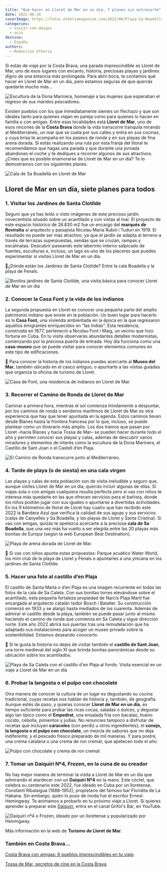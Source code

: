 ```yaml
---
title: "Qué hacer en Lloret de Mar en un día, 7 planes sin estresarte"
date: 2022-06-20
coverImage: https://fotos.etheriamagazine.com/2022/06/Playa-Sa-Boadella-lloret.jpg
categories: 
  - viajar-con-amigas
  - ocio
destino: 
  - España
authors: 
  - Redacción Etheria
---
```


Si estás de viaje por la Costa Brava, una parada imprescindible es Lloret de Mar, uno de esos lugares con encanto, historia, preciosas playas y jardines digno de una estancia más prolongada. Para abrir boca, te contamos qué hacer en Lloret de Mar en un día, pero estamos seguras de que querrás quedarte mucho más...

![Escultura de la Dona Marinera, homenaje a las mujeres que esperaban el regreso de sus maridos pescadores.](https://fotos.etheriamagazine.com/2022/06/lloret-Dona-Marinera.jpg "Escultura de la Dona Marinera, homenaje a las mujeres que esperaban el regreso de sus maridos pescadores. © OT Lloret de Mar")

Existen pueblos con los que inmediatamente sientes un flechazo y que son ideales tanto 
para quienes viajan en pareja como para quienes lo hacen en familia o con amigas. Entre 
esas localidades está **Lloret de Mar**, uno de esos rincones de la **Costa Brava** 
donde la vida transcurre tranquila mirando al Mediterráneo, un mar que se cuela por sus 
calles y entra en sus cocinas, y cuya brisa te acompaña en los paseos de ronda y en sus 
playas de fina arena dorada. Si estás realizando una ruta por esta franja del litoral te 
recomendamos que hagas una parada y que durante una jornada abandones el coche y te 
dediques a recorrer algunos de sus atractivos. ¿Crees que es posible enamorarse de 
Lloret de Mar en un día? Te lo demostramos con los siguientes planes. 

![Cala de Sa Boadella en Lloret de Mar](https://fotos.etheriamagazine.com/2022/06/Playa-Sa-Boadella-lloret.jpg "Cala de Sa Boadella. © OT Lloret de Mar.")

## Lloret de Mar en un día, siete planes para todos

### 1\. Visitar los Jardines de Santa Clotilde

Seguro que ya has leído o visto imágenes de este precioso jardín novecentista situado 
sobre un acantilado y con vistas al mar. El proyecto de este espacio histórico de 26.830 
m2 fue un encargo del **marqués de Roviralta** al arquitecto y paisajista Nicolau Maria 
Rubió i Tudurí en 1919. El resultado no puede ser más atractivo, ya que el jardín se 
adapta al terreno a través de terrazas superpuestas, sendas que se cruzan, rampas y 
escalinatas. Descubrir paseando este laberinto interno salpicado de fuentes, esculturas 
e, incluso, un lago es uno de los placeres que puedes experimentar si visitas Lloret de 
Mar en un día. 

📌¿Dónde están los Jardines de Santa Clotilde? Entre la cala Boadella y la playa de 
Fenals. 

![Bonitos jardines de Santa Clotilde, una visita básica para conocer Lloret de Mar en un día](https://fotos.etheriamagazine.com/2022/06/Jardines-Santa-Clotilde.jpg "Bonitos jardines de Santa Clotilde. © OT Lloret de Mar")

### 2\. Conocer la Casa Font y la vida de los indianos

La segunda propuesta en Lloret es conocer una pequeña parte del amplio patrimonio 
indiano que existe en la población. Un buen lugar para hacerlo es la **Casa Font,** una 
vivienda ambientada en la época en la que regresaron aquellos emigrantes enriquecidos en 
“las Indias”. Esta residencia, construida en 1877, perteneció a Nicolau Font i Maig, un 
vecino que hizo fortuna en Cuba. En tu visita observarás abundantes detalles 
modernistas, comenzando por la preciosa puerta de entrada. Hoy día funciona como una 
**casa-museo** que se puede visitar para conocer elementos comunes en este tipo de 
edificaciones. 

📌 Para conocer la historia de los indianos puedes acercarte al **Museo del Mar**, 
también ubicado en el casco antiguo, o apuntarte a las visitas guiadas que organiza la 
oficina de turismo de Lloret. 

![Casa de Font, una residencia de indianos en Lloret de Mar.](https://fotos.etheriamagazine.com/2022/06/lloret-mar-Can-Font.jpg "Casa de Font, una residencia de indianos de la localidad. © OT Lloret de Mar")

### 3\. Recorrer el Camino de Ronda de Lloret de Mar

Caminar a primera hora, mientras el sol comienza tímidamente a despuntar, por los 
caminos de ronda o senderos marítimos de Lloret de Mar es otra experiencia que hay que 
tener apuntada en la agenda. Estos caminos llevan desde Blanes hasta la frontera 
francesa por lo que, incluso, se puede plantear como un itinerario más amplio. Los dos 
tramos que pasan por Lloret –hacia Blanes y hacia Tossa de Mar– se pueden hacer durante 
todo el año y permiten conocer sus playas y calas, además de descubrir varios miradores 
y elementos de interés como la escultura de la Dona Marinera, el Castillo de Sant Joan o 
el Castell d’en Plaja. 

![El Camino de Ronda transcurre junto al Mediterráneo.](https://fotos.etheriamagazine.com/2022/06/lloret-mar-Camino-de-Ronda.jpg "El Camino de Ronda transcurre junto al Mediterráneo. © OT Lloret de Mar")

### 4\. Tarde de playa (o de siesta) en una cala virgen

Las playas y calas de esta población son de visita ineludible y seguro que, aunque 
visites Lloret de Mar en un día, querrás incluir algunas de ellas. Si viajas sola o con 
amigas cualquiera resulta perfecta pero si vas con niños te interesa más quedarte en las 
que ofrecen servicios para el bañista, donde los niños podrán jugar con sus iguales o 
apuntarse a divertidas actividades. En los 9 kilómetros de litoral de Lloret hay cuatro 
que han recibido este 2022 la Bandera Azul que verifica la calidad de sus aguas y sus 
servicios (calas de Canyelles y Sa Boadella, y las playas de Lloret y Santa Cristina). 
Si vas con amigas, quizás te apetezca acercarte a la preciosa **cala de Sa Boadella**, 
que una vez más ha vuelto a ser elegida entre las 20 playas más bonitas de Europa (según 
la web European Best Destination). 

![Playa de arena dorada de Lloret de Mar.](https://fotos.etheriamagazine.com/2022/06/Playa-Lloret-mar.jpg "Playa de arena dorada de Lloret de Mar.")

📌 Si vas con niños apunta estas propuestas: Parque acuático Water World, los mini club 
de la playa de Lloret y Fenals o apuntarles a una yincana en los jardines de Santa 
Clotilde. 

### 5\. Hacer una foto al castillo d’en Plaja

El castillo de Santa María o d’en Plaja es una imagen recurrente en todas las fotos de 
la cala de Sa Caleta. Con sus bonitas torres elevándose sobre el acantilado, esta 
pequeña fortaleza propiedad de Narcís Plaja Martí fue encargada al arquitecto catalán 
Isidor Bosch i Bataller. Su construcción comenzó en 1933 y se alargó hasta mediados de 
los cuarenta. Además de admirar el castillo desde la playa, también se puede pasar junto 
al mismo haciendo el camino de ronda que comienza en Sa Caleta y sigue dirección norte. 
Este año 2022 abrirá sus puertas tras una remodelación que ha adaptado sus instalaciones 
para acoger un museo privado sobre la sostenibilidad. Estamos deseando conocerlo. 

📌 Si te gusta la historia no dejes de visitar también el **castillo de Sant Joan**, una 
torre medieval del siglo XI que brinda bonitas panorámicas desde su ubicación sobre los 
acantilados. 

![Playa de Sa Caleta con el castillo d'en Plaja al fondo. Visita esencial en un viaje a Lloret de Mar en un día](https://fotos.etheriamagazine.com/2022/06/lloret-mar-Sa-Caleta.jpg "Playa de Sa Caleta con el castillo d'en Plaja al fondo. © OT Lloret de Mar")

### 6\. Probar la langosta o el pulpo con chocolate

Otra manera de conocer la cultura de un lugar es degustando su cocina tradicional, cuyas 
recetas nos hablan de historia y, también, de geografía. Aunque estés de paso, y quieras 
conocer **Lloret de Mar en un día**, es tiempo suficiente para probar las ricas cocas, 
saladas o dulces, y degustar algo tan típico como el **Empedrat**, una ensalada fría con 
bacalao, huevo cocido, cebolla, pimientos y judías. No renuncies tampoco a disfrutar de 
recetas que incluyan **caracoles** (con perdiz u otros ingredientes); el **conejo, la 
langosta o el pulpo con chocolate**, un mezcla de sabores que no deja indiferente; y el 
pescado fresco preparado de mil maneras. Y para postre, una crema catalana o una crema 
de ron cremat, que apetecen todo el año. 

![Pulpo con chocolate y crema de ron cremat](https://fotos.etheriamagazine.com/2022/06/pulpo-chocolate-lloret.jpg "Pulpo con chocolate y crema de ron cremat. © Lloret de Mar")

### 7\. Tomar un Daiquiri Nº4, Frozen, en la cuna de su creador

No hay mejor manera de terminar la visita a Lloret de Mar en un día que admirando el 
atardecer con un **Daiquiri Nº4** en la mano. Este cóctel, que celebra su centenario 
este 2022, fue ideado en Cuba por un lloretense, Constantí Ribalaigua (1888-1952), 
propietario del famoso bar Floridita de La Habana. Sin embargo, quien lo puso de moda 
fue el escritor Ernest Hemingway. Te animamos a probarlo en tu próximo viaje a Lloret. 
Si quieres aprender a preparar este [Daiquiri](https://www.youtube.com/watch?v=bLKuVKlbtsY&t=6s), 
entra en el canal Grifol's Bar, en YouTube. 

![Daiquiri nº4 o Frozen, ideado por un lloretense y popularizado por Hemingway.](https://fotos.etheriamagazine.com/2022/06/daiquiri-4-lloret-mar.jpg "Daiquiri nº4 o Frozen, ideado por un lloretense y popularizado por Hemingway. © Pepa García")

Más información en la web de **Turismo de Lloret de Mar**. 

### También en Costa Brava...

[Costa Brava con amigas: 6 pueblos imprescindibles en tu 
viaje](https://etheriamagazine.com/2019/05/28/pueblos-imprescindibles-viaje-amigas-costa-brava/). 

[Tossa de Mar, secretos de cine en la Costa 
Brava](https://etheriamagazine.com/2020/06/24/viajes-por-espana-que-ver-hacer-tossa-de-mar-costa-brava/).
